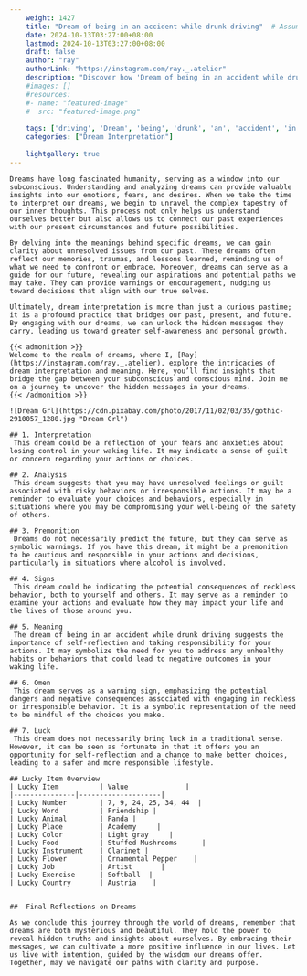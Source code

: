 ```yaml
---
    weight: 1427
    title: "Dream of being in an accident while drunk driving"  # Assuming 'title' column exists
    date: 2024-10-13T03:27:00+08:00
    lastmod: 2024-10-13T03:27:00+08:00
    draft: false
    author: "ray"
    authorLink: "https://instagram.com/ray._.atelier"
    description: "Discover how 'Dream of being in an accident while drunk driving' can interpret your future and uncover its significant meanings in your life."
    #images: []
    #resources:
    #- name: "featured-image"
    #  src: "featured-image.png"
    
    tags: ['driving', 'Dream', 'being', 'drunk', 'an', 'accident', 'in', 'of', 'while']
    categories: ["Dream Interpretation"]
    
    lightgallery: true
---
```

    
    Dreams have long fascinated humanity, serving as a window into our subconscious. Understanding and analyzing dreams can provide valuable insights into our emotions, fears, and desires. When we take the time to interpret our dreams, we begin to unravel the complex tapestry of our inner thoughts. This process not only helps us understand ourselves better but also allows us to connect our past experiences with our present circumstances and future possibilities.
    
    By delving into the meanings behind specific dreams, we can gain clarity about unresolved issues from our past. These dreams often reflect our memories, traumas, and lessons learned, reminding us of what we need to confront or embrace. Moreover, dreams can serve as a guide for our future, revealing our aspirations and potential paths we may take. They can provide warnings or encouragement, nudging us toward decisions that align with our true selves.
    
    Ultimately, dream interpretation is more than just a curious pastime; it is a profound practice that bridges our past, present, and future. By engaging with our dreams, we can unlock the hidden messages they carry, leading us toward greater self-awareness and personal growth.
    
    {{< admonition >}}
    Welcome to the realm of dreams, where I, [Ray](https://instagram.com/ray._.atelier), explore the intricacies of dream interpretation and meaning. Here, you’ll find insights that bridge the gap between your subconscious and conscious mind. Join me on a journey to uncover the hidden messages in your dreams.
    {{< /admonition >}}
    
    ![Dream Grl](https://cdn.pixabay.com/photo/2017/11/02/03/35/gothic-2910057_1280.jpg "Dream Grl")
    
    ## 1. Interpretation
     This dream could be a reflection of your fears and anxieties about losing control in your waking life. It may indicate a sense of guilt or concern regarding your actions or choices.
    
    ## 2. Analysis
     This dream suggests that you may have unresolved feelings or guilt associated with risky behaviors or irresponsible actions. It may be a reminder to evaluate your choices and behaviors, especially in situations where you may be compromising your well-being or the safety of others.
    
    ## 3. Premonition
     Dreams do not necessarily predict the future, but they can serve as symbolic warnings. If you have this dream, it might be a premonition to be cautious and responsible in your actions and decisions, particularly in situations where alcohol is involved.
    
    ## 4. Signs
     This dream could be indicating the potential consequences of reckless behavior, both to yourself and others. It may serve as a reminder to examine your actions and evaluate how they may impact your life and the lives of those around you.
    
    ## 5. Meaning
     The dream of being in an accident while drunk driving suggests the importance of self-reflection and taking responsibility for your actions. It may symbolize the need for you to address any unhealthy habits or behaviors that could lead to negative outcomes in your waking life.
    
    ## 6. Omen
     This dream serves as a warning sign, emphasizing the potential dangers and negative consequences associated with engaging in reckless or irresponsible behavior. It is a symbolic representation of the need to be mindful of the choices you make.
    
    ## 7. Luck
     This dream does not necessarily bring luck in a traditional sense. However, it can be seen as fortunate in that it offers you an opportunity for self-reflection and a chance to make better choices, leading to a safer and more responsible lifestyle.
    
    ## Lucky Item Overview
    | Lucky Item          | Value              |
    |---------------|--------------------|
    | Lucky Number        | 7, 9, 24, 25, 34, 44  |
    | Lucky Word          | Friendship |
    | Lucky Animal        | Panda |
    | Lucky Place         | Academy     |
    | Lucky Color         | Light gray     |
    | Lucky Food          | Stuffed Mushrooms      |
    | Lucky Instrument    | Clarinet |
    | Lucky Flower        | Ornamental Pepper    |
    | Lucky Job           | Artist       |
    | Lucky Exercise      | Softball  |
    | Lucky Country       | Austria    |
    
    
    ##  Final Reflections on Dreams
    
    As we conclude this journey through the world of dreams, remember that dreams are both mysterious and beautiful. They hold the power to reveal hidden truths and insights about ourselves. By embracing their messages, we can cultivate a more positive influence in our lives. Let us live with intention, guided by the wisdom our dreams offer. Together, may we navigate our paths with clarity and purpose.
    